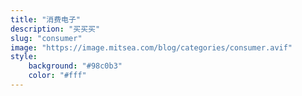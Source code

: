 ```yaml
---
title: "消费电子"
description: "买买买"
slug: "consumer"
image: "https://image.mitsea.com/blog/categories/consumer.avif"
style:
    background: "#98c0b3"
    color: "#fff"
---
```

